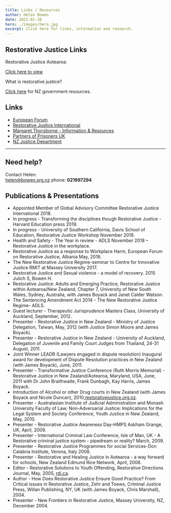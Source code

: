 ```yaml
---
title: Links / Resources
author: Helen Bowen
date: 2021-01-30
hero: ./images/hero.jpg
excerpt: Click here for links, information and research.
---
```


## Restorative Justice Links

Restorative Justice Aotearoa:

[Click here to view](https://www.restorativejusticeaotearoa.org.nz/)

What is restorative justice?

[Click here](https://www.justice.govt.nz/courts/criminal/charged-with-a-crime/how-restorative-justice-works/) for NZ government resources.

## Links

- [European Forum](http://www.europeanforum.org/)
- [Restorative Justice International](http://www.restorativejusticeinternational.com)
- [Margaret Thorsborne - Information & Resources](https://www.thorsborne.com.au/)
- [Partners of Prisoners UK](http://www.partnersofprisoners.co.uk)
- [NZ Justice Department](www.justice.govt.nz)

---

## Need help?

Contact Helen: <br />
[helen@bowen.org.nz](mailto:helen@bowen.org.nz)
phone: **021997294** <br />

## Publications & Presentations

- Appointed Member of Global Advisory Committee Restorative Justice International 2018.
- In progress - Transforming the disciplines though Restorative Justice - Harvard Education press 2019.
- In progress - University of Southern California, Davis School of Education, Restorative Justice Workshop November 2019.
- Health and Safety - The Year in review - ADLS November 2018 – Restorative Justice in the workplace.
- Restorative Justice as a response to Workplace Harm, European Forum on Restorative Justice, Albania May, 2018.
- The New Restorative Justice Regime-seminar to Centre for Innovative Justice RMIT at Massey University 2017.
- Restorative Justice and Sexual violence - a model of recovery. 2015 Julich S, Bowen H.
- Restorative Justice: Adults and Emerging Practice, Restorative Justice within Aotearoa/New Zealand, Chapter 7, University of New South Wales, Sydney, Australia, with James Boyack and Janet Calder Watson.
- The Sentencing Amendment Act 2014 - The New Restorative Justice Regime- ADLS.
- Guest lecturer - Therapeutic Jurisprudence Masters Class, University of Auckland, September, 2012.
- Presenter - Restorative Justice in New Zealand - Ministry of Justice Delegation, Taiwan, May, 2012 (with Justice Simon Moore and James Boyack).
- Presenter - Restorative Justice in New Zealand - University of Auckland, Delegation of Juvenile and Family Court Judges from Thailand, 24-31 August, 2011.
- Joint Winner LEADR (Lawyers engaged in dispute resolution) Inaugural award for development of Dispute Resolution practices in New Zealand (with James Boyack), June, 2011.
- Presenter - Transformative Justice Conference (Ruth Morris Memorial) - Restorative Justice in New Zealand/Aotearoa, Maryland, USA, June, 2011 with Dr John Braithwaite, Frank Dunbagh, Kay Harris, James Boyack.
- Introduction of Alcohol or other Drug courts in New Zealand (with James Boyack and Nicole Duncan), 2010,[restorativejustice.org.nz](www.restorativejustice.org.nz).
- Presenter - Australasian Institute of Judicial Administration and Monash University Faculty of Law; Non-Adversarial Justice: Implications for the Legal System and Society Conference, Youth Justice in New Zealand, May, 2010.
- Presenter - Restorative Justice Awareness Day-HMPS Askham Grange, UK, April, 2009.
- Presenter - International Criminal Law Conference, Isle of Man, UK - A Restorative criminal justice system - pipedream or reality? March, 2009.
- Presenter - Restorative Justice Programmes for social Services-Don Calabria Institute, Verona, Italy 2008.
- Presenter - Restorative and Healing Justice in Aotearoa - a way forward for schools, New Zealand Edmund Rice Network, April, 2008.
- Editor - Restorative Solutions to Youth Offending, Restorative Directions Journal, May, 2005, [rdj.ca](www.rdj.ca).
- Author - How Does Restorative Justice Ensure Good Practice? From Critical issues in Restorative Justice, Zehr and Toews, Criminal Justice Press, Willan Publishing, NY, UK (with James Boyack, Chris Marshall), 2004.
- Presenter - New Frontiers in Restorative Justice, Massey University, NZ, December 2004.
